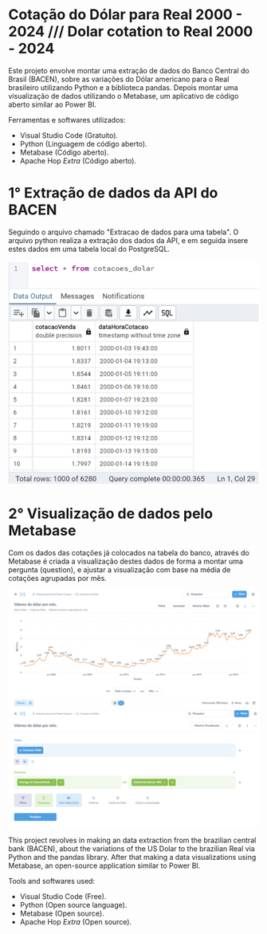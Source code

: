 # Cotação do Dólar para Real 2000 - 2024 /// Dolar cotation to Real 2000 - 2024
Este projeto envolve montar uma extração de dados do Banco Central do Brasil (BACEN), sobre as variações do Dólar americano para o Real brasileiro utilizando Python e a biblioteca pandas. Depois montar uma visualização de dados utilizando o Metabase, um aplicativo de código aberto similar ao Power BI.

Ferramentas e softwares utilizados:
- Visual Studio Code (Gratuito).
- Python (Linguagem de código aberto).
- Metabase (Código aberto).
- Apache Hop *Extra* (Código aberto).

# 1° Extração de dados da API do BACEN
Seguindo o arquivo chamado "Extracao de dados para uma tabela". O arquivo python realiza a extração dos dados da API, e em seguida insere estes dados em uma tabela local do PostgreSQL.

![Imagens](imagens/Visualizacao_da_tabela-%20Table%20view.png)

# 2° Visualização de dados pelo Metabase
Com os dados das cotações já colocados na tabela do banco, através do Metabase é criada a visualização destes dados de forma a montar uma pergunta (question), e ajustar a visualização com base na média de cotações agrupadas por mês.

![Imagens](imagens/Visualizacao_do_grafico.png)
![Imagens](imagens/Visualizacao_do_editor.png)

This project revolves in making an data extraction from the brazilian central bank (BACEN), about the variations of the US Dolar to the brazilian Real via Python and the pandas library. After that making a data visualizations using Metabase, an open-source application similar to Power BI.

Tools and softwares used:
- Visual Studio Code (Free).
- Python (Open source language).
- Metabase (Open source).
- Apache Hop *Extra* (Open source).

